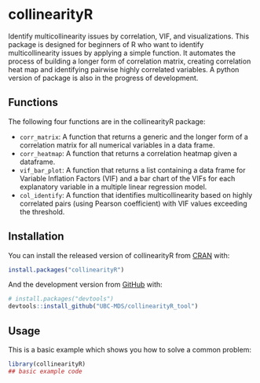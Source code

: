 
<!-- README.md is generated from README.Rmd. Please edit that file -->

# collinearityR

<!-- badges: start -->
<!-- badges: end -->

Identify multicollinearity issues by correlation, VIF, and visualizations. This package is designed for beginners of R who want to identify multicollinearity issues by applying a simple function. It automates the process of building a longer form of correlation matrix, creating correlation heat map and identifying pairwise highly correlated variables. A python version of package is also in the progress of development.

## Functions 

The following four functions are in the collinearityR package:
- `corr_matrix`: A function that returns a generic and the longer form of a correlation matrix for all numerical variables in a data frame.
- `corr_heatmap`: A function that returns a correlation heatmap given a dataframe.
- `vif_bar_plot`: A function that returns a list containing a data frame for Variable Inflation Factors (VIF) and a bar chart of the VIFs for each explanatory variable in a multiple linear regression model.
- `col_identify`: A function that identifies multicollinearity based on highly correlated pairs (using Pearson coefficient) with VIF values exceeding the threshold.

## Installation

You can install the released version of collinearityR from
[CRAN](https://CRAN.R-project.org) with:

``` r
install.packages("collinearityR")
```

And the development version from [GitHub](https://github.com/) with:

``` r
# install.packages("devtools")
devtools::install_github("UBC-MDS/collinearityR_tool")
```

## Usage

This is a basic example which shows you how to solve a common problem:

``` r
library(collinearityR)
## basic example code
```

